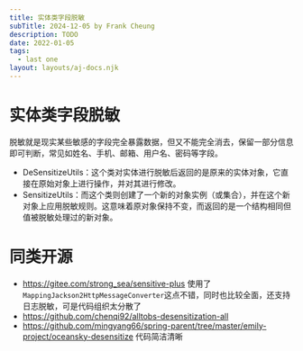 ```yaml
---
title: 实体类字段脱敏
subTitle: 2024-12-05 by Frank Cheung
description: TODO
date: 2022-01-05
tags:
  - last one
layout: layouts/aj-docs.njk
---
```

# 实体类字段脱敏

脱敏就是现实某些敏感的字段完全暴露数据，但又不能完全消去，保留一部分信息即可判断，常见如姓名、手机、邮箱、用户名、密码等字段。


- DeSensitizeUtils：这个类对实体进行脱敏后返回的是原来的实体对象，它直接在原始对象上进行操作，并对其进行修改。
- SensitizeUtils：而这个类则创建了一个新的对象实例（或集合），并在这个新对象上应用脱敏规则。这意味着原对象保持不变，而返回的是一个结构相同但值被脱敏处理过的新对象。


# 同类开源

- https://gitee.com/strong_sea/sensitive-plus 使用了`MappingJackson2HttpMessageConverter`这点不错，同时也比较全面，还支持日志脱敏，可是代码组织太分散了
- https://github.com/chenqi92/alltobs-desensitization-all
- https://github.com/mingyang66/spring-parent/tree/master/emily-project/oceansky-desensitize 代码简洁清晰
